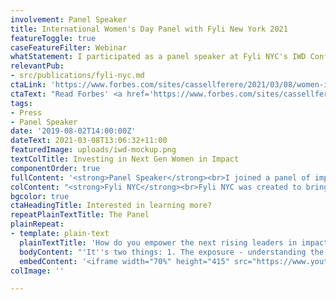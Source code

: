 ```yaml
---
involvement: Panel Speaker
title: International Women's Day Panel with Fyli New York 2021
featureToggle: true
caseFeatureFilter: Webinar
whatStatement: I participated as a panel speaker at Fyli NYC's IWD Conference
relevantPub:
- src/publications/fyli-nyc.md
ctaLink: 'https://www.forbes.com/sites/cassellferere/2021/03/08/women-in-fashion-to-headline-international-womens-day-virtual-conference-hosted-by-fyli-and-double-a-labs/?sh=68c72b5ac49d'
ctaText: "Read Forbes' <a href='https://www.forbes.com/sites/cassellferere/2021/03/08/women-in-fashion-to-headline-international-womens-day-virtual-conference-hosted-by-fyli-and-double-a-labs/?sh=68c72b5ac49d' title='' target='_blank'>coverage of the event</a>"
tags:
- Press
- Panel Speaker
date: '2019-08-02T14:00:00Z'
dateText: 2021-03-08T13:06:32+11:00
featuredImage: uploads/iwd-mockup.png
textColTitle: Investing in Next Gen Women in Impact
componentOrder: true
fullContent: '<strong>Panel Speaker</strong><br>I joined a panel of impact investments leaders to talk about the importance of mentorship to further women in leadership.<br><br><br><h3></h3><p></p>'
colContent: "<strong>Fyli NYC</strong><br>Fyli NYC​ was created to bring together a room of diverse thinkers and dreamers who can shift conversations, contribute new opinions + feedback, and bring different perspectives with clarity and directness that moves the needle."
bgcolor: true
ctaHeadingTitle: Interested in learning more?
repeatPlainTextTitle: The Panel
plainRepeat:
- template: plain-text
  plainTextTitle: 'How do you empower the next rising leaders in impact?'
  bodyContent: "'It''s two things: 1. The exposure - understanding the knowledge...2. The opportunity to take action.. the SDGs are often seen as these abstract goals - they are hard to remember - we should be making them relatable. How do you make a better world? How can we be happy? How can we just care for each other? Making these goals relatable is important to sustainability education and opening opportunities."
  embedContent: '<iframe width="70%" height="415" src="https://www.youtube.com/embed/tyg2Nv655BM" title="YouTube video player" frameborder="0" allow="accelerometer; autoplay; clipboard-write; encrypted-media; gyroscope; picture-in-picture" allowfullscreen></iframe>'
colImage: ''

---
```

